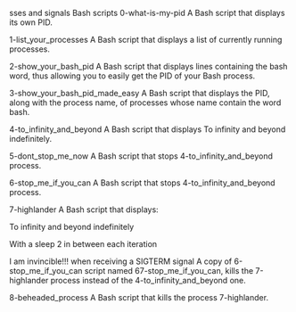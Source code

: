 sses and signals
Bash scripts
0-what-is-my-pid
A Bash script that displays its own PID.

1-list_your_processes
A Bash script that displays a list of currently running processes.

2-show_your_bash_pid
A Bash script that displays lines containing the bash word, thus allowing you to easily get the PID of your Bash process.

3-show_your_bash_pid_made_easy
A Bash script that displays the PID, along with the process name, of processes whose name contain the word bash.

4-to_infinity_and_beyond
A Bash script that displays To infinity and beyond indefinitely.

5-dont_stop_me_now
A Bash script that stops 4-to_infinity_and_beyond process.

6-stop_me_if_you_can
A Bash script that stops 4-to_infinity_and_beyond process.

7-highlander
A Bash script that displays:

To infinity and beyond indefinitely

With a sleep 2 in between each iteration

I am invincible!!! when receiving a SIGTERM signal A copy of 6-stop_me_if_you_can script named 67-stop_me_if_you_can, kills the 7-highlander process instead of the 4-to_infinity_and_beyond one.

8-beheaded_process
A Bash script that kills the process 7-highlander.
